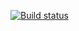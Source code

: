 [![Build status](https://ci.appveyor.com/api/projects/status/gn4fn9n9ggi9qsyg?svg=true)](https://ci.appveyor.com/project/la-chispa/ajs-homework-5-classes-inheritance)